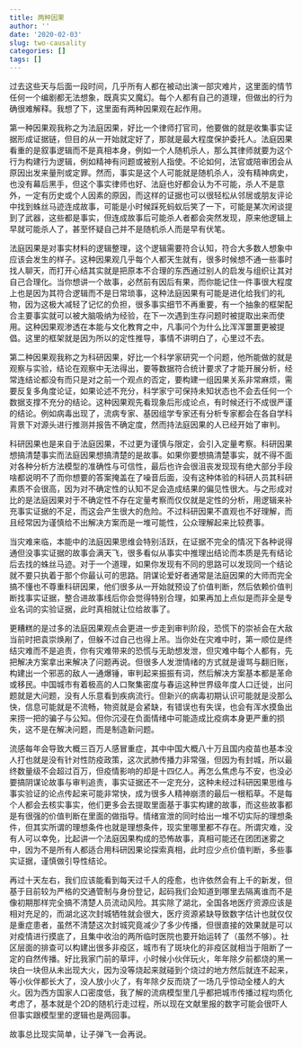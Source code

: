 ```yaml
---
title: 两种因果
author: ''
date: '2020-02-03'
slug: two-causality
categories: []
tags: []
---
```


过去这些天与后面一段时间，几乎所有人都在被动出演一部灾难片，这里面的情节任何一个编剧都无法想象，既真实又魔幻。每个人都有自己的道理，但做出的行为确很难解释。我想了下，这里面有两种因果观在起作用。

第一种因果观我称之为法庭因果，好比一个律师打官司，他要做的就是收集事实证据形成证据链，但目的从一开始就定好了，那就是最大程度保护委托人。法庭因果看重的是叙事逻辑而不是真相本身，例如一个人随机杀人，那么其律师就要为这个行为构建行为逻辑，例如精神有问题或被别人指使。不论如何，法官或陪审团会从原因出发来量刑或定罪。然而，事实是这个人可能就是随机杀人，没有精神病史，也没有幕后黑手，但这个事实律师也好、法庭也好都会认为不可能，杀人不是意外，一定有历史或个人因素的原因，而这样的证据也可以很轻松从邻居或朋友评论中找到蛛丝马迹连成故事，可能是小时候踩死蚂蚁后笑了一下，可能是某次闲谈提到了武器，这些都是事实，但连成故事后可能杀人者都会突然发现，原来他逻辑上早就可能杀人了，甚至怀疑自己并不是随机杀人而是早有伏笔。

法庭因果是对事实材料的逻辑整理，这个逻辑需要符合认知，符合大多数人想象中应该会发生的样子。这种因果观几乎每个人都天生就有，很多时候想不通一些事时找人聊天，而打开心结其实就是把原本不合理的东西通过别人的启发与组织让其对自己合理化。当你想讲一个故事，必然前有因后有果，而你能记住一件事很大程度上也是因为其符合逻辑而不是日常琐事，这种法庭因果有可能是进化给我们的礼物，因为这极大减轻了记忆的负担，很多事实细节不再重要，有一个抽象的框架配合主要事实就可以被大脑吸纳为经验，在下一次遇到生存问题时被提取出来而使用。这种因果观渗透在本能与文化教育之中，凡事问个为什么比浑浑噩噩更被提倡。这里的框架就是因为所以的定性推导，事情不讲明白了，心里过不去。

第二种因果观我称之为科研因果，好比一个科学家研究一个问题，他所能做的就是观察与实验，结论在观察中无法得出，要等数据符合统计要求了才能开展分析，经常连结论都没有而只是对之前一个观点的否定，要构建一组因果关系非常麻烦，需要反复多角度论证，如果论述不充分，科学家宁可保持未知状态也不会去任何一个数据支撑不充分的结论。这种因果观先看现象后形成论点，有时候还行不成很严谨的结论。例如病毒出现了，流病专家、基因组学专家还有分析专家都会在各自学科背景下对源头进行推测并报告不确定度，然而持法庭因果的人已经开始了审判。

科研因果也是来自于法庭因果，不过更为谨慎与限定，会引入定量考察。科研因果想搞清楚事实而法庭因果想搞清楚的是故事。如果你要想搞清楚事实，就不得不面对各种分析方法模型的准确性与可信性，最后也许会很沮丧发现现有绝大部分手段啥都说明不了而你想要的答案掩盖在了噪音后面，没有这种体验的科研人员其科研素质不会很高，因为对不确定性的认知不足会造成结果的偏见性很大。与之形成对比的是法庭因果对于不确定性不存在定量考察而仅仅就是定性的分析，用逻辑来补充事实证据的不足，而这会产生很大的危险。不过科研因果不直观也不好理解，而且经常因为谨慎给不出解决方案而是一堆可能性，公众理解起来比较费事。

当灾难来临，本能中的法庭因果思维会特别活跃，在证据不完全的情况下各种说得通但没事实证据的故事会满天飞，很多看似从事实中推理出结论而本质是先有结论后去找的蛛丝马迹。对于一个道理，如果你发现有不同的思路可以发现同一个结论就不要只执着于那个你最认可的思路。阴谋论爱好者通常是法庭因果的大师而完全搞不懂也不尊重科研因果，他们很多从一开始就预设了价值判断，然后依赖价值判断找事实证据，整合进故事线后你会觉得特别合理，如果再加上点似是而非全是专业名词的实验证据，此时真相就让位给故事了。

更糟糕的是过多的法庭因果观点会更进一步走到审判阶段，恐慌下的崇祯会在大敌当前时把袁崇焕剐了，但躲不过自己也得上吊。当你处在灾难中时，第一顺位是终结灾难而不是追责，你有灾难带来的恐慌与无助想发泄，但灾难中每个人都有，先把解决方案拿出来解决了问题再说。但很多人发泄情绪的方式就是谩骂与翻旧账，构建出一个邪恶的敌人一通爆锤，审判起来振振有词，然后解决方案基本都是革命或移民。中国城市有着极高的人口聚集密度与春运这种世界级年度人口迁徙，出问题就是大问题，没有人乐意看到疾病流行。但新兴的病毒初期认识可能就是没那么快，信息可能就是不流畅，物资就是会紧缺，有错误也有失误，也会有浑水摸鱼出来捞一把的骗子与公知。但你沉浸在负面情绪中可能造成比疫病本身更严重的损失，这不是在解决问题，而是制造新问题。

流感每年会导致大概三百万人感冒重症，其中中国大概八十万且国内疫苗也基本没人打也就是没有针对性防疫政策，这次武肺传播力非常强，但因为有封城，所以最终数量级不会超过百万，但疫情影响的却是十四亿人。再怎么焦虑与不安，也没必要搞阴谋论故事与审判追责，事实证据还不一定充分，这种未经过科研因果思维与事实验证的论点传起来可能非常快，成为很多人精神崩溃的最后一根稻草。不是每个人都会去核实事实，他们更多会去提取里面基于事实构建的故事，而这些故事都是有很强的价值判断在里面的做指导。情绪宣泄的同时给出一堆不切实际的理想条件，但其实所谓的理想条件也就是理想条件，现实里哪里都不存在。所谓灾难，没有人可以幸免，比起讲一个法庭因果构成的恐怖故事，真相可能还在团团迷雾之中，因为不是所有人都适合用科研因果论探索真相，此时应少点价值判断，多些事实证据，谨慎做引导性结论。

再过十天左右，我们应该能看到每天过千人的痊愈，也许依然会有上千的新发，但基于目前较为严格的交通管制与身份登记，起码我们会知道到哪里去隔离谁而不是像初期那样完全搞不清楚人员流动风险。其实除了湖北，全国各地医疗资源应该是相对充足的，而湖北这次封城牺牲就会很大，医疗资源紧缺导致数字估计也就仅仅是重症患者，虽然不清楚这次封城究竟减少了多少传播，但很直接的效果就是可以对疫情进行摸底了，且集中收治的两所临时医院也要开始运转了（虽然不够）。社区层面的排查可以构建出很多非疫区，城市有了斑块化的非疫区就相当于阻断了一定的自然传播。好比我家门前的草坪，小时候小伙伴玩火，年年除夕前都烧的黑一块白一块但从未出现大火，因为没等烧起来就碰到个烧过的地方然后就连不起来，等小伙伴都长大了，没人放小火了，有年除夕反而烧了一场几乎惊动全楼人的大火。因为西方国家人口密度低，我了解的流病模型里几乎都把城市传播过程均质化考虑了，基本就是个2D的随机行走过程，所以现在文献里报的数字可能会很吓人但事实跟模型里的逻辑也是两回事。

故事总比现实简单，让子弹飞一会再说。

